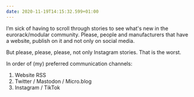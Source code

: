 ```yaml
---
date: 2020-11-19T14:15:32.599+01:00
---
```

I’m sick of having to scroll through stories to see what's new in the eurorack/modular community. Please, people and manufacturers that have a website, publish on it and not only on social media.

But please, please, please, not only Instagram stories. That is the worst.In order of (my) preferred communication channels:
1. Website   RSS
2. Twitter / Mastodon / Micro.blog
3. Instagram / TikTok
